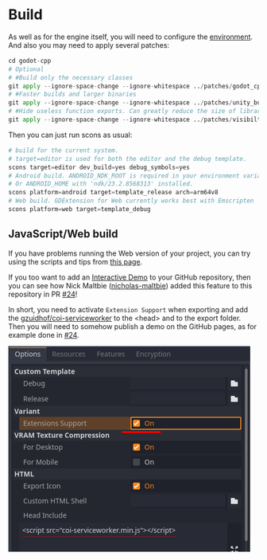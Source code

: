 # Build

As well as for the engine itself, you will need to configure the [environment](https://docs.godotengine.org/en/4.1/contributing/development/compiling/index.html).
And also you may need to apply several patches:

```python
cd godot-cpp
# Optional
# #Build only the necessary classes
git apply --ignore-space-change --ignore-whitespace ../patches/godot_cpp_exclude_unused_classes.patch
# #Faster builds and larger binaries
git apply --ignore-space-change --ignore-whitespace ../patches/unity_build.patch
# #Hide useless function exports. Can greatly reduce the size of libraries
git apply --ignore-space-change --ignore-whitespace ../patches/visibilty_hidden.patch
```

Then you can just run scons as usual:

```python
# build for the current system.
# target=editor is used for both the editor and the debug template.
scons target=editor dev_build=yes debug_symbols=yes
# Android build. ANDROID_NDK_ROOT is required in your environment variables.
# Or ANDROID_HOME with 'ndk/23.2.8568313' installed.
scons platform=android target=template_release arch=arm64v8
# Web build. GDExtension for Web currently works best with Emscripten '3.1.39'
scons platform=web target=template_debug
```

## JavaScript/Web build

If you have problems running the Web version of your project, you can try using the scripts and tips from [this page](https://gist.github.com/DmitriySalnikov/ce12ff100df4e3352176768f5232abfa).

If you too want to add an [Interactive Demo](https://dmitriysalnikov.github.io/godot_debug_draw_3d/) to your GitHub repository, then you can see how Nick Maltbie ([nicholas-maltbie](https://github.com/nicholas-maltbie)) added this feature to this repository in PR [#24](https://github.com/DmitriySalnikov/godot_debug_draw_3d/pull/24)!

In short, you need to activate `Extension Support` when exporting and add the [gzuidhof/coi-serviceworker](https://github.com/gzuidhof/coi-serviceworker) to the \<head\> and to the export folder. Then you will need to somehow publish a demo on the GitHub pages, as for example done in [#24](https://github.com/DmitriySalnikov/godot_debug_draw_3d/pull/24/files#diff-46a620e221376649fe75b0aaf2f607fee47f0d47db1d37bc08bb4a5f11b1af98).

![](images/export_web_for_github.png)
